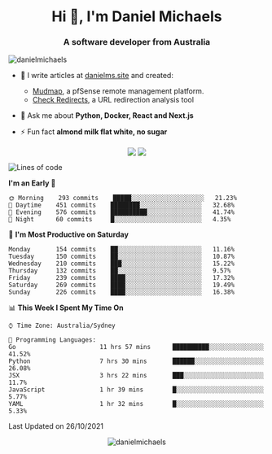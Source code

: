 <h1 align="center">Hi 👋, I'm Daniel Michaels</h1>
<h3 align="center">A software developer from Australia</h3>
<p align="left"> <img src="https://komarev.com/ghpvc/?username=danielmichaels" alt="danielmichaels" /> </p>

- 📝 I write articles at [danielms.site](https://danielms.site?ref=danielmichaels-github) and created:
    - [Mudmap](https://mudmap.io?ref=danielmichaels-github), a pfSense remote management platform.
    - [Check Redirects](https://www.check-redirects.com?ref=danielmichaels-github), a URL redirection analysis tool
- 💬 Ask me about **Python, Docker, React and Next.js**

- ⚡ Fun fact **almond milk flat white, no sugar**

<p align="center">
<a href="https://twitter.com/dansult" target="_blank"><img align="center" src="https://img.shields.io/badge/twitter-%231DA1F2.svg?&style=for-the-badge&logo=twitter&logoColor=white"></a>
<a href="https://linkedin.com/in/daniel-michaels" target="_blank"><img align="center" src="https://img.shields.io/badge/linkedin-%230077B5.svg?&style=for-the-badge&logo=linkedin&logoColor=white"></a>
</p>

<!--START_SECTION:waka-->
![Lines of code](https://img.shields.io/badge/From%20Hello%20World%20I%27ve%20Written-381570%20lines%20of%20code-blue)

**I'm an Early 🐤** 

```text
🌞 Morning    293 commits    █████░░░░░░░░░░░░░░░░░░░░   21.23% 
🌆 Daytime    451 commits    ████████░░░░░░░░░░░░░░░░░   32.68% 
🌃 Evening    576 commits    ██████████░░░░░░░░░░░░░░░   41.74% 
🌙 Night      60 commits     █░░░░░░░░░░░░░░░░░░░░░░░░   4.35%

```
📅 **I'm Most Productive on Saturday** 

```text
Monday       154 commits    ██░░░░░░░░░░░░░░░░░░░░░░░   11.16% 
Tuesday      150 commits    ██░░░░░░░░░░░░░░░░░░░░░░░   10.87% 
Wednesday    210 commits    ███░░░░░░░░░░░░░░░░░░░░░░   15.22% 
Thursday     132 commits    ██░░░░░░░░░░░░░░░░░░░░░░░   9.57% 
Friday       239 commits    ████░░░░░░░░░░░░░░░░░░░░░   17.32% 
Saturday     269 commits    ████░░░░░░░░░░░░░░░░░░░░░   19.49% 
Sunday       226 commits    ████░░░░░░░░░░░░░░░░░░░░░   16.38%

```


📊 **This Week I Spent My Time On** 

```text
⌚︎ Time Zone: Australia/Sydney

💬 Programming Languages: 
Go                       11 hrs 57 mins      ██████████░░░░░░░░░░░░░░░   41.52% 
Python                   7 hrs 30 mins       ██████░░░░░░░░░░░░░░░░░░░   26.08% 
JSX                      3 hrs 22 mins       ███░░░░░░░░░░░░░░░░░░░░░░   11.7% 
JavaScript               1 hr 39 mins        █░░░░░░░░░░░░░░░░░░░░░░░░   5.77% 
YAML                     1 hr 32 mins        █░░░░░░░░░░░░░░░░░░░░░░░░   5.33%

```


 Last Updated on 26/10/2021
<!--END_SECTION:waka-->

<p align="center"> <img src="https://github-readme-stats.vercel.app/api?username=danielmichaels&show_icons=true" alt="danielmichaels" /> </p>

